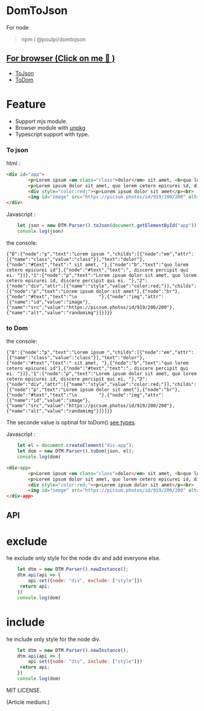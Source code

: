 # DomToJson 

For node 
> npm i @poulpi/domtojson


## [For browser (Click on me :rice_ball: )](https://unpkg.com/@poulpi/domtojson@latest/dist/index.js)

- [ToJson](#to-json)
- [ToDom](#to-dom)


Feature
===
- Support mjs module.
- Browser module with [unpkg](https://unpkg.com/@poulpi/domtojson@latest/dist/index.js)
- Typescript support with type.




### To json

html :
```html
<div id="app">
        <p>Lorem ipsum <em class="class">dolor</em> sit amet, <b>quo lorem cetero epicurei id</b>, discere percipit qui ei. </p>
        <p>Lorem ipsum dolor sit amet, quo lorem cetero epicurei id, discere percipit qui ei. </p>
        <div style="color:red;"><p>Lorem ipsum dolor sit amet</p><br>
        <img id="image" src="https://picsum.photos/id/919/200/200" alt="randomimg"></div> 
</div>
```

Javascript :
```javascript 
    let json = new DTM.Parser().toJson(document.getElementById("app"))
    console.log(json)
```

the console: 
```
{"0":{"node":"p","text":"Lorem ipsum ","childs":[{"node":"em","attr":[{"name":"class","value":"class"}],"text":"dolor"},{"node":"#text","text":" sit amet, "},{"node":"b","text":"quo lorem cetero epicurei id"},{"node":"#text","text":", discere percipit qui ei. "}]},"1":{"node":"p","text":"Lorem ipsum dolor sit amet, quo lorem cetero epicurei id, discere percipit qui ei. "},"2":{"node":"div","attr":[{"name":"style","value":"color:red;"}],"childs":[{"node":"p","text":"Lorem ipsum dolor sit amet"},{"node":"br"},{"node":"#text","text":"\n        "},{"node":"img","attr":[{"name":"id","value":"image"},{"name":"src","value":"https://picsum.photos/id/919/200/200"},{"name":"alt","value":"randomimg"}]}]}}

```

### to Dom 

the console: 
```
{"0":{"node":"p","text":"Lorem ipsum ","childs":[{"node":"em","attr":[{"name":"class","value":"class"}],"text":"dolor"},{"node":"#text","text":" sit amet, "},{"node":"b","text":"quo lorem cetero epicurei id"},{"node":"#text","text":", discere percipit qui ei. "}]},"1":{"node":"p","text":"Lorem ipsum dolor sit amet, quo lorem cetero epicurei id, discere percipit qui ei. "},"2":{"node":"div","attr":[{"name":"style","value":"color:red;"}],"childs":[{"node":"p","text":"Lorem ipsum dolor sit amet"},{"node":"br"},{"node":"#text","text":"\n        "},{"node":"img","attr":[{"name":"id","value":"image"},{"name":"src","value":"https://picsum.photos/id/919/200/200"},{"name":"alt","value":"randomimg"}]}]}}
```

The seconde value is optinal for toDom() [see types](types/parser.d.ts).

Javascript :
```javascript 
    let el = document.createElement("div-app");
    let dom = new DTM.Parser().toDom(json, el);
    console.log(dom)
```

```html
<div-app>
        <p>Lorem ipsum <em class="class">dolor</em> sit amet, <b>quo lorem cetero epicurei id</b>, discere percipit qui ei. </p>
        <p>Lorem ipsum dolor sit amet, quo lorem cetero epicurei id, discere percipit qui ei. </p>
        <div style="color:red;"><p>Lorem ipsum dolor sit amet</p><br>
        <img id="image" src="https://picsum.photos/id/919/200/200" alt="randomimg"></div> 
</div-app>
```


## API

# exclude 
he exclude only style for the node div and add everyone else.
```javascript 
    let dtm = new DTM.Parser().newInstance();
    dtm.api(api => {
        api.set({node: "div", exclude: ["style"]})
     return api;
    })
    console.log(dom)
```


# include 
he include only style for the node div.
```javascript 
    let dtm = new DTM.Parser().newInstance();
    dtm.api(api => {
        api.set({node: "div", include: ["style"]})
     return api;
    })
    console.log(dom)
```


MIT LICENSE.



(Article medium.)
